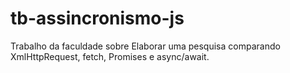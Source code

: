 # tb-assincronismo-js
Trabalho da faculdade sobre Elaborar uma pesquisa comparando XmlHttpRequest, fetch, Promises e async/await.
